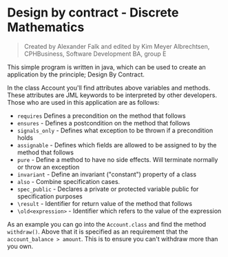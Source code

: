 # Design by contract - Discrete Mathematics
> Created by Alexander Falk and edited by Kim Meyer Albrechtsen, CPHBusiness, Software Development BA, group E

This simple program is written in java, 
which can be used to create an application by the principle; Design By Contract.  


In the class Account you'll find attributes above variables and methods. 
These attributes are JML keywords to be interpreted by other developers.  
Those who are used in this application are as follows:  
* `requires` Defines a precondition on the method that follows
* `ensures` - Defines a postcondition on the method that follows
* `signals_only` - Defines what exception to be thrown if a precondition holds
* `assignable` - Defines which fields are allowed to be assigned to by the method that follows
* `pure` - Define a method to have no side effects. Will terminate normally or throw an exception
* `invariant` - Define an invariant ("constant") property of a class
* `also` - Combine specification cases. 
* `spec_public` - Declares a private or protected variable public for specification purposes
* `\result` - Identifier for return value of the method that follows
* `\old<expression>` - Identifier which refers to the value of the expression

As an example you can go into the `Account.class` and find the method `withdraw()`. Above that it is specified as 
an requirement that the `account_balance > amount`. This is to ensure you can't withdraw more than you own.